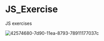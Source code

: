 # JS_Exercise
JS exercises

![42574680-7d90-11ea-8793-78911177037c](https://user-images.githubusercontent.com/87645525/230805305-7551acf9-c141-4ba4-90d0-9e5889e1415c.jpg)
